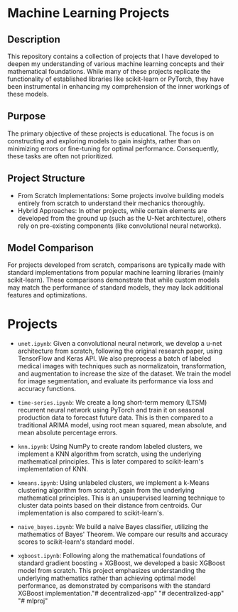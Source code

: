 # Machine Learning Projects

## Description

This repository contains a collection of projects that I have developed to deepen my understanding of various machine learning concepts and their mathematical foundations. While many of these projects replicate the functionality of established libraries like scikit-learn or PyTorch, they have been instrumental in enhancing my comprehension of the inner workings of these models.

## Purpose

The primary objective of these projects is educational. The focus is on constructing and exploring models to gain insights, rather than on minimizing errors or fine-tuning for optimal performance. Consequently, these tasks are often not prioritized.

## Project Structure

- From Scratch Implementations: Some projects involve building models entirely from scratch to understand their mechanics thoroughly.
- Hybrid Approaches: In other projects, while certain elements are developed from the ground up (such as the U-Net architecture), others rely on pre-existing components (like convolutional neural networks).

## Model Comparison

For projects developed from scratch, comparisons are typically made with standard implementations from popular machine learning libraries (mainly scikit-learn). These comparisons demonstrate that while custom models may match the performance of standard models, they may lack additional features and optimizations.

# Projects

- `unet.ipynb`: Given a convolutional neural network, we develop a u-net architecture from scratch, following the original research paper, using TensorFlow and Keras API. We also preprocess a batch of labeled medical images with techniques such as normalizatoin, transformation, and augmentation to increase the size of the dataset. We train the model for image segmentation, and evaluate its performance via loss and accuracy functions.

- `time-series.ipynb`: We create a long short-term memory (LTSM) recurrent neural network using PyTorch and train it on seasonal production data to forecast future data. This is then compared to a traditional ARIMA model, using root mean squared, mean absolute, and mean absolute percentage errors.

- `knn.ipynb`: Using NumPy to create random labeled clusters, we implement a KNN algorithm from scratch, using the underlying mathematical principles. This is later compared to scikit-learn's implementation of KNN.

- `kmeans.ipynb`: Using unlabeled clusters, we implement a k-Means clustering algorithm from scratch, again from the underlying mathematical principles. This is an unsupervised learning technique to cluster data points based on their distance from centroids. Our implementation is also compared to scikit-learn's.

- `naive_bayes.ipynb`: We build a naive Bayes classifier, utilizing the mathematics of Bayes' Theorem. We compare our results and accuracy scores to scikit-learn's standard model.

- `xgboost.ipynb`: Following along the mathematical foundations of standard gradient boosting + XGBoost, we developed a basic XGBoost model from scratch. This project emphasizes understanding the underlying mathematics rather than achieving optimal model performance, as demonstrated by comparisons with the standard XGBoost implementation."# decentralized-app" 
"# decentralized-app" 
"# mlproj" 
